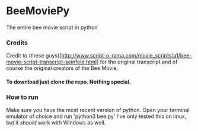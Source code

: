 # BeeMoviePy
The entire bee movie script in python

### Credits
Credit to (these guys)[http://www.script-o-rama.com/movie_scripts/a1/bee-movie-script-transcript-seinfeld.html] for the original transcript and of course the original creators of the Bee Movie. 

#### To download just clone the repo. Nothing special.

### How to run
Make sure you have the most recent version of python. 
Open your terminal emulator of choice and run 'python3 bee.py'
I've only tested this on linux, but it _should_ work with Windows as well. 
